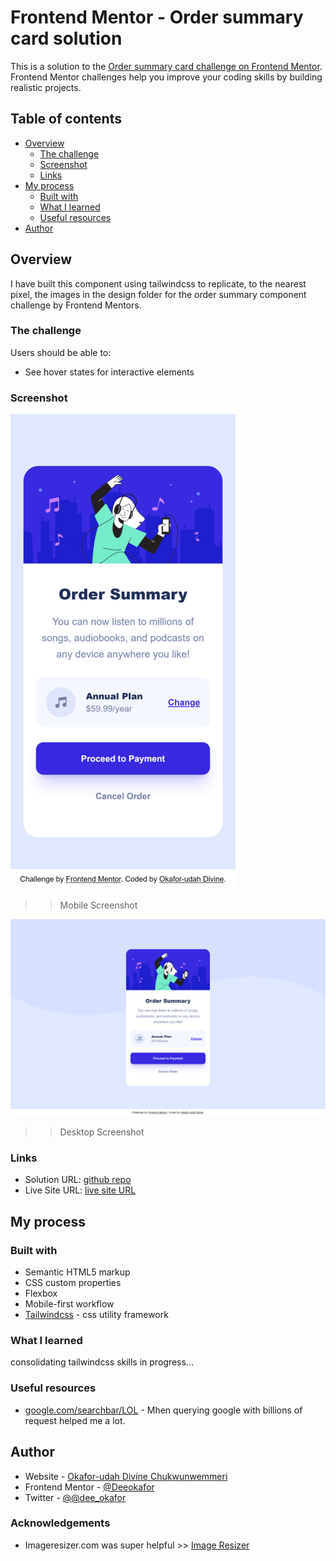 # Frontend Mentor - Order summary card solution

This is a solution to the [Order summary card challenge on Frontend Mentor](https://www.frontendmentor.io/challenges/order-summary-component-QlPmajDUj). Frontend Mentor challenges help you improve your coding skills by building realistic projects. 

## Table of contents

- [Overview](#overview)
  - [The challenge](#the-challenge)
  - [Screenshot](#screenshot)
  - [Links](#links)
- [My process](#my-process)
  - [Built with](#built-with)
  - [What I learned](#what-i-learned)
  - [Useful resources](#useful-resources)
- [Author](#author)

## Overview

I have built this component using tailwindcss to replicate, to the nearest pixel, the images in the design folder for the order summary component challenge by Frontend Mentors.

### The challenge

Users should be able to:

- See hover states for interactive elements

### Screenshot

![](./assets/images/order_summary_mobile.png)

>> Mobile Screenshot

![](assets/images/order_summary_desktop.png)

>> Desktop Screenshot

### Links

- Solution URL: [github repo](https://github.com/Deeokafor/fm-order-summary-component-main)
- Live Site URL: [live site URL](https://deeokafor.github.io/fm-order-summary-component-main/)

## My process

### Built with

- Semantic HTML5 markup
- CSS custom properties
- Flexbox
- Mobile-first workflow
- [Tailwindcss](https://tailwind.com) - css utility framework


### What I learned

consolidating tailwindcss skills in progress...


### Useful resources

- [google.com/searchbar/LOL](https://www.google.com) - Mhen querying google with billions of request helped me a lot.

## Author

- Website - [Okafor-udah Divine Chukwunwemmeri](https://deedev.netlify.app/)
- Frontend Mentor - [@Deeokafor](https://www.frontendmentor.io/profile/Deeokafor)
- Twitter - [@@dee_okafor](https://www.twitter.com/dee_okafor)


### Acknowledgements

- Imageresizer.com was super helpful >> <a href="https://imageresizer.com/" target="_blank">Image Resizer</a>
